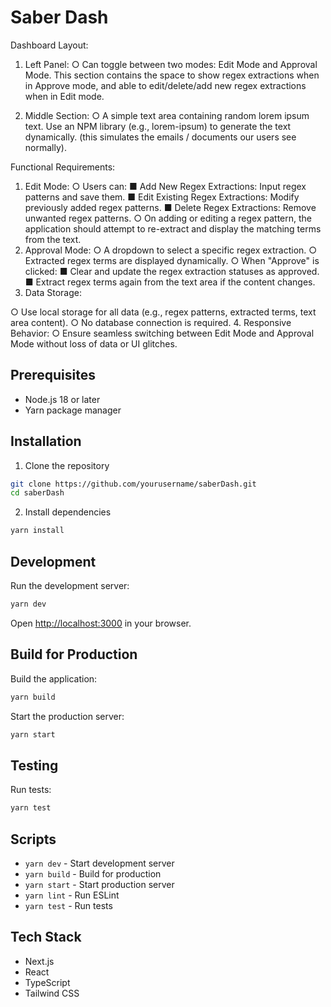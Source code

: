 # Saber Dash

Dashboard Layout:
1. Left Panel:
○ Can toggle between two modes: Edit Mode and Approval Mode.
This section contains the space to show regex extractions when in
Approve mode, and able to edit/delete/add new regex extractions
when in Edit mode.

2. Middle Section:
○ A simple text area containing random lorem ipsum text. Use an
NPM library (e.g., lorem-ipsum) to generate the text dynamically.
(this simulates the emails / documents our users see normally).

Functional Requirements:
1. Edit Mode:
○ Users can:
■ Add New Regex Extractions: Input regex patterns and save
them.
■ Edit Existing Regex Extractions: Modify previously added
regex patterns.
■ Delete Regex Extractions: Remove unwanted regex patterns.
○ On adding or editing a regex pattern, the application should
attempt to re-extract and display the matching terms from the
text.
2. Approval Mode:
○ A dropdown to select a specific regex extraction.
○ Extracted regex terms are displayed dynamically.
○ When "Approve" is clicked:
■ Clear and update the regex extraction statuses as approved.
■ Extract regex terms again from the text area if the content
changes.
3. Data Storage:

○ Use local storage for all data (e.g., regex patterns, extracted terms,
text area content).
○ No database connection is required.
4. Responsive Behavior:
○ Ensure seamless switching between Edit Mode and Approval Mode
without loss of data or UI glitches.

## Prerequisites

- Node.js 18 or later
- Yarn package manager

## Installation

1. Clone the repository
```bash
git clone https://github.com/yourusername/saberDash.git
cd saberDash
```

2. Install dependencies
```bash
yarn install
```

## Development

Run the development server:
```bash
yarn dev
```

Open [http://localhost:3000](http://localhost:3000) in your browser.

## Build for Production

Build the application:
```bash
yarn build
```

Start the production server:
```bash
yarn start
```

## Testing

Run tests:
```bash
yarn test
```

## Scripts

- `yarn dev` - Start development server
- `yarn build` - Build for production
- `yarn start` - Start production server
- `yarn lint` - Run ESLint
- `yarn test` - Run tests

## Tech Stack

- Next.js
- React
- TypeScript
- Tailwind CSS
